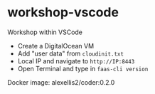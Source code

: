# workshop-vscode
Workshop within VSCode

* Create a DigitalOcean VM
* Add "user data" from `cloudinit.txt`
* Local IP and navigate to `http://IP:8443`
* Open Terminal and type in `faas-cli version`

Docker image: alexellis2/coder:0.2.0

